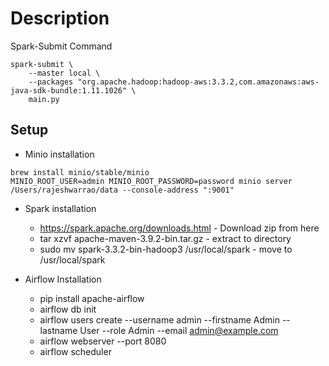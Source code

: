 # Description

Spark-Submit Command 
```commandline
spark-submit \
    --master local \
    --packages "org.apache.hadoop:hadoop-aws:3.3.2,com.amazonaws:aws-java-sdk-bundle:1.11.1026" \
    main.py
```

## Setup
* Minio installation
```commandline
brew install minio/stable/minio
MINIO_ROOT_USER=admin MINIO_ROOT_PASSWORD=password minio server /Users/rajeshwarrao/data --console-address ":9001"
```

* Spark installation 
  * https://spark.apache.org/downloads.html - Download zip from here 
  * tar xzvf apache-maven-3.9.2-bin.tar.gz - extract to directory
  * sudo mv spark-3.3.2-bin-hadoop3 /usr/local/spark - move to /usr/local/spark

* Airflow Installation 
  * pip install apache-airflow
  * airflow db init 
  * airflow users create --username admin --firstname Admin --lastname User --role Admin --email admin@example.com
  * airflow webserver --port 8080 
  * airflow scheduler